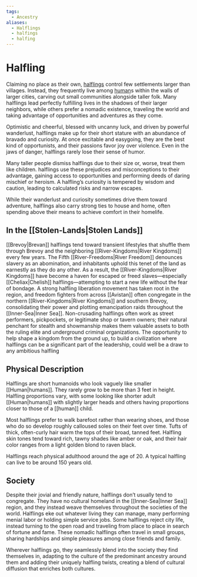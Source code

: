 ```yaml
---
tags:
  - Ancestry
aliases:
  - Halflings
  - halfings
  - halfing
---
```

# Halfling
Claiming no place as their own, [halflings](https://2e.aonprd.com/Ancestries.aspx?ID=5) control few settlements larger than villages. Instead, they frequently live among [human](Human.md)s within the walls of larger cities, carving out small communities alongside taller folk. Many halflings lead perfectly fulfilling lives in the shadows of their larger neighbors, while others prefer a nomadic existence, traveling the world and taking advantage of opportunities and adventures as they come.

Optimistic and cheerful, blessed with uncanny luck, and driven by powerful wanderlust, halflings make up for their short stature with an abundance of bravado and curiosity. At once excitable and easygoing, they are the best kind of opportunists, and their passions favor joy over violence. Even in the jaws of danger, halflings rarely lose their sense of humor.

Many taller people dismiss halflings due to their size or, worse, treat them like children. halflings use these prejudices and misconceptions to their advantage, gaining access to opportunities and performing deeds of daring mischief or heroism. A halfling’s curiosity is tempered by wisdom and caution, leading to calculated risks and narrow escapes.

While their wanderlust and curiosity sometimes drive them toward adventure, halflings also carry strong ties to house and home, often spending above their means to achieve comfort in their homelife.

## In the [[Stolen-Lands|Stolen Lands]]
[[Brevoy|Brevan]] halflings tend toward transient lifestyles that shuffle them through Brevoy and the neighboring [[River-Kingdoms|River Kingdoms]] every few years. The Fifth [[River-Freedoms|River Freedom]] denounces slavery as an abomination, and inhabitants uphold this tenet of the land as earnestly as they do any other. As a result, the [[River-Kingdoms|River Kingdoms]] have become a haven for escaped or freed slaves—especially [[Cheliax|Chelish]] halflings—attempting to start a new life without the fear of bondage. A strong halfling liberation movement has taken root in the region, and freedom fighters from across [[Avistan]] often congregate in the northern [[River-Kingdoms|River Kingdoms]] and southern Brevoy, consolidating their power and plotting emancipation raids throughout the [[Inner-Sea|Inner Sea]]. Non-crusading halflings often work as street performers, pickpockets, or legitimate shop or tavern owners; their natural penchant for stealth and showmanship makes them valuable assets to both the ruling elite and underground criminal organizations. The opportunity to help shape a kingdom from the ground up, to build a civilization where halflings can be a significant part of the leadership, could well be a draw to any ambitious halfling
## Physical Description
Halflings are short humanoids who look vaguely like smaller [[Human|humans]]. They rarely grow to be more than 3 feet in height. Halfling proportions vary, with some looking like shorter adult [[Human|humans]] with slightly larger heads and others having proportions closer to those of a [[human]] child.

Most halflings prefer to walk barefoot rather than wearing shoes, and those who do so develop roughly calloused soles on their feet over time. Tufts of thick, often-curly hair warm the tops of their broad, tanned feet. Halfling skin tones tend toward rich, tawny shades like amber or oak, and their hair color ranges from a light golden blond to raven black.

Halflings reach physical adulthood around the age of 20. A typical halfling can live to be around 150 years old.
## Society
Despite their jovial and friendly nature, halflings don’t usually tend to congregate. They have no cultural homeland in the [[Inner-Sea|Inner Sea]] region, and they instead weave themselves throughout the societies of the world. Halflings eke out whatever living they can manage, many performing menial labor or holding simple service jobs. Some halflings reject city life, instead turning to the open road and traveling from place to place in search of fortune and fame. These nomadic halflings often travel in small groups, sharing hardships and simple pleasures among close friends and family.

Wherever halflings go, they seamlessly blend into the society they find themselves in, adapting to the culture of the predominant ancestry around them and adding their uniquely halfling twists, creating a blend of cultural diffusion that enriches both cultures.
